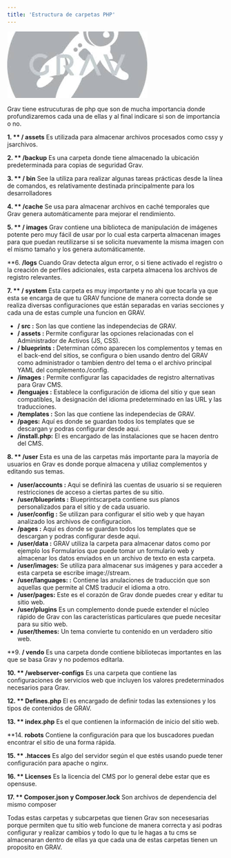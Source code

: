 ```yaml
---
title: 'Estructura de carpetas PHP'
---
```


![](images%20%282%29.jpg)


Grav tiene estrucuturas de php que son de mucha importancia donde profundizaremos cada una de ellas y al final indicare si son de importancia o no.

**1. ** / assets** Es utilizada para almacenar archivos procesados como cssy y jsarchivos.

**2. ** /backup** Es una carpeta donde tiene almacenado la ubicación predeterminada para copias de seguridad Grav.

**3. ** / bin** See la utiliza para realizar algunas tareas prácticas desde la línea de comandos, es relativamente destinada principalmente para los desarrolladores

**4. ** /cache** Se usa para almacenar archivos en caché temporales que Grav genera automáticamente para mejorar el rendimiento.

**5. ** / images** Grav contiene una biblioteca de manipulación de imágenes potente pero muy fácil de usar por lo cual esta carperta almacenan images para que puedan reutilizarse si se solicita nuevamente la misma imagen con el mismo tamaño y los genera automáticamente.

**6. **/logs** Cuando Grav detecta algun error, o si tiene activado el registro o la creación de perfiles adicionales, esta carpeta almacena los archivos de registro relevantes.

**7. ** / system** Esta carpeta es muy importante y no ahi que tocarla ya que esta se encarga de que tu GRAV funcione de manera correcta donde se realiza diversas configuraciones que están separadas en varias secciones y cada una de estas cumple una funcion en GRAV.

* **/ src :** Son las que contiene las independecias de GRAV.
* **/ assets :** Permite configurar las opciones relacionadas con el Administrador de Activos (JS, CSS).
* **/ blueprints :** Determinan cómo aparecen los complementos y temas en el back-end del sitios, se configura o bien usando dentro del GRAV como administrador o tambien dentro del tema o el archivo principal YAML del complemento./config.
* **/images :** Permite configurar las capacidades de registro alternativas para Grav CMS.
* **/lenguajes :** Establece la configuración de idioma del sitio y que sean compatibles, la designación del idioma predeterminado en las URL y las traducciones.
* **/templates :** Son las que contiene las independecias de GRAV.
* **/pages:** Aquí es donde se guardan todos los templates que se descargan y podras configurar desde aqui.
* **/install.php:** El es encargado de las instalaciones que se hacen dentro del CMS.

**8. ** /user** Esta es una de las carpetas más importante para la mayoría de usuarios en Grav es donde porque almacena y utiliaz complementos y editando sus temas.

* **/user/accounts :** Aqui se definirá las cuentas de usuario si se requieren restricciones de acceso a ciertas partes de su sitio.
* **/user/blueprints :** Blueprintscarpeta contiene sus planos personalizados para el sitio y de cada usuario.
* **/user/config :** Se utilizan para configurar el sitio web y que hayan analizado los archivos de configuracion.
* **/pages :** Aquí es donde se guardan todos los templates que se descargan y podras configurar desde aqui.
* **/user/data :** GRAV utiliza la carpeta para almacenar datos como por ejemplo los Formularios que puede tomar un formulario web y almacenar los datos enviados en un archivo de texto en esta carpeta.
* **/user/images:** Se utiliza para almacenar sus imágenes y para acceder a esta carpeta se escribe image://stream.
* **/user/languages: :** Contiene las anulaciones de traducción que son aquellas que permite al CMS traducir el idioma a otro.
* **/user/pages:** Este es el corazón de Grav donde puedes crear y editar tu sitio web.
* **/user/plugins** Es un complemento donde puede extender el núcleo rápido de Grav con las características particulares que puede necesitar para su sitio web.
* **/user/themes:** Un tema convierte tu contenido en un verdadero sitio web.

**9. **/ vendo** Es una carpeta donde contiene bibliotecas importantes en las que se basa Grav y no podemos editarla.

**10. ** /webserver-configs** Es una carpeta que contiene las configuraciones de servicios web que incluyen los valores predeterminados necesarios para Grav.

**12. ** Defines.php** El es encargado de definir todas las extensiones y los tipos de contenidos de GRAV.

**13. ** index.php** Es el que contienen la información de inicio del sitio web.

**14. **robots**  Contiene la configuración para que los buscadores puedan encontrar el sitio de una forma rápida.

**15. ** .htacces** Es algo del servidor según el que estés usando puede tener configuración para apache o nginx.

**16. ** Licenses** Es la licencia del CMS por lo general debe estar que es opensuse.

**17. ** Composer.json y Composer.lock**   Son archivos de dependencia del mismo composer

Todas estas carpetas y subcarpetas que tienen Grav son necesesarias porque permiten que tu sitio web funcione de manera correcta y asi podras configurar y realizar cambios y todo lo que tu le hagas a tu cms se almacenaran dentro de ellas ya que cada una de estas carpetas tienen un proposito en GRAV.